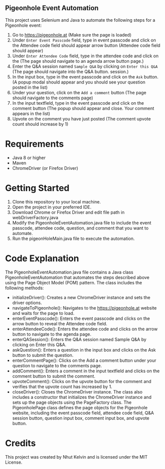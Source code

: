 ## Pigeonhole Event Automation

This project uses Selenium and Java to automate the following steps for a Pigeonhole event:
1. Go to https://pigeonhole.at (Make sure the page is loaded)
2. Under `Enter Event Passcode` field, type in event passcode and click on the Attendee code field should appear arrow button (Attendee code field should appear)
3. Under `Enter Attendee Code` field, type in the attendee code and click on the (The page should navigate to an agenda arrow button page.)
4. Enter the Q&A session named `Sample Q&A` by clicking on `Enter this Q&A` (The page should navigate into the Q&A button. session.)
5. In the input box, type in the event passcode and click on the `Ask` button. (A popup modal should appear and you should see your question posted in the list)
6. Under your question, click on the `Add a comment` button (The page should navigate to the comments page)
7. In the input textfield, type in the event passcode and click on the comment button (The popup should appear and close. Your comment appears in the list)
8. Upvote on the comment you have just posted (The comment upvote count should increase by 1)

# **Requirements**
* Java 8 or higher
* Maven
* ChromeDriver (or Firefox Driver)

# **Getting Started**
1. Clone this repository to your local machine.
2. Open the project in your preferred IDE.
3. Download Chrome or Firefox Driver and edit file path in webDriverFactory.java
4. Modify the PigeonholeEventAutomation.java file to include the event passcode, attendee code, question, and comment that you want to automate.
5. Run the pigeonHoleMain.java file to execute the automation.

# **Code Explanation**
The PigeonholeEventAutomation.java file contains a Java class PigeonholeEventAutomation that automates the steps described above using the Page Object Model (POM) pattern.
The class includes the following methods:
* initializeDriver(): Creates a new ChromeDriver instance and sets the driver options.
* navigateToPigeonhole(): Navigates to the https://pigeonhole.at website and waits for the page to load.
* enterEventPasscode(): Enters the event passcode and clicks on the arrow button to reveal the Attendee code field.
* enterAttendeeCode(): Enters the attendee code and clicks on the arrow button to navigate to the agenda page.
* enterQASession(): Enters the Q&A session named Sample Q&A by clicking on Enter this Q&A.
* askQuestion(): Enters a question in the input box and clicks on the Ask button to submit the question.
* enterCommentPage(): Clicks on the Add a comment button under your question to navigate to the comments page.
* addComment(): Enters a comment in the input textfield and clicks on the comment button to submit the comment.
* upvoteComment(): Clicks on the upvote button for the comment and verifies that the upvote count has increased by 1.
* closeDriver(): Closes the ChromeDriver instance.
The class also includes a constructor that initializes the ChromeDriver instance and sets up the page objects using the PageFactory class.
The PigeonholePage class defines the page objects for the Pigeonhole website, including the event passcode field, attendee code field, Q&A session button, question input box, comment input box, and upvote button.

# **Credits**
This project was created by Nhut Kelvin and is licensed under the MIT License.

